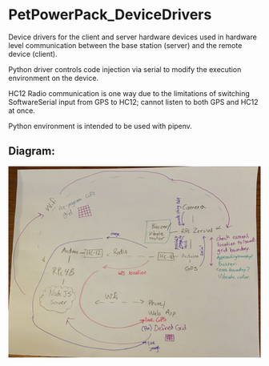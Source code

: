 # PetPowerPack_DeviceDrivers

Device drivers for the client and server hardware devices used in hardware level communication between the base station (server) and the remote device (client). 

Python driver controls code injection via serial to modify the execution environment on the device. 

HC12 Radio communication is one way due to the limitations of switching SoftwareSerial input from GPS to HC12; cannot listen to both GPS and HC12 at once. 

Python environment is intended to be used with pipenv.

## Diagram:

![Diagram](https://github.com/benlambert43/PetPowerPack_DeviceDrivers/blob/main/diagram.jpg)
